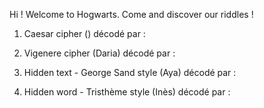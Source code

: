 Hi ! Welcome to Hogwarts.
Come and discover our riddles !

1. Caesar cipher ()
décodé par :

2. Vigenere cipher (Daria)
décodé par :

3. Hidden text - George Sand style (Aya)
décodé par :

4. Hidden word - Tristhème style (Inès)
décodé par :
